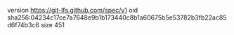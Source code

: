 version https://git-lfs.github.com/spec/v1
oid sha256:04234c17ce7a7648e9b1b173440c8b1a60675b5e53782b3fb22ac85d6f74b3c6
size 451
